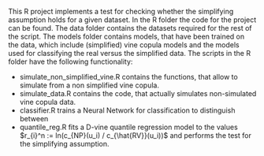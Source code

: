This R project implements a test for checking whether the simplifying assumption holds for a given dataset.
In the R folder the code for the project can be found. 
The data folder contains the datasets required for the rest of the script. 
The models folder contains models, that have been trained on the data, which include (simplified) vine copula models and the models used for classifying the real versus the simplified data.
The scripts in the R folder have the following functionality:
 - simulate_non_simplified_vine.R contains the functions, that allow to simulate from a non simplified vine copula.
 - simulate_data.R contains the code, that actually simulates non-simulated vine copula data.
 - classifier.R trains a Neural Network for classification to distinguish between
 - quantile_reg.R fits a D-vine quantile regression model to the values $r_{i}^n := ln(c_{NP}(u_i) / c_{\hat{RV}}(u_i))$ and performs the test for the simplifying assumption.
